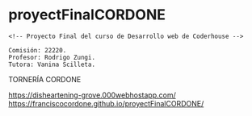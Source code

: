# proyectFinalCORDONE

    <!-- Proyecto Final del curso de Desarrollo web de Coderhouse -->

    Comisión: 22220.
    Profesor: Rodrigo Zungi.
    Tutora: Vanina Scilleta.

TORNERÍA CORDONE

https://disheartening-grove.000webhostapp.com/
https://franciscocordone.github.io/proyectFinalCORDONE/